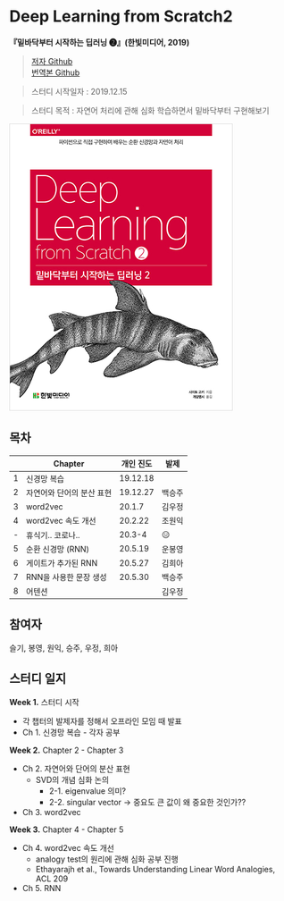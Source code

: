 # Deep Learning from Scratch2
**『밑바닥부터 시작하는 딥러닝 ❷』(한빛미디어, 2019)**

> [저자 Github](https://github.com/oreilly-japan/deep-learning-from-scratch-20)   
> [번역본 Github](https://github.com/WegraLee/deep-learning-from-scratch-2)

> 스터디 시작일자 : 2019.12.15

> 스터디 목적 : 자연어 처리에 관해 심화 학습하면서 밑바닥부터 구현해보기

![cover](Bookcover.png)

## 목차

|   | Chapter                   | 개인 진도   | 발제 |
|---|---------------------------|----------|-------|
| 1 | 신경망 복습                  | 19.12.18 |       |
| 2 | 자연어와 단어의 분산 표현       | 19.12.27 |  백승주  |
| 3 | word2vec                  | 20.1.7   | 김우정  |
| 4 | word2vec 속도 개선          | 20.2.22  |  조원익  |
| - | 휴식기.. 코로나..             |20.3-4|  😑   |
| 5 | 순환 신경망 (RNN)            | 20.5.19  |  운봉영  |
| 6 | 게이트가 추가된 RNN           | 20.5.27  | 김희아   |
| 7 | RNN을 사용한 문장 생성        | 20.5.30  |  백승주  |
| 8 | 어텐션                     |          |  김우정  |

## 참여자
슬기, 봉영, 원익, 승주, 우정, 희아

## 스터디 일지
**Week 1.** 스터디 시작 
- 각 챕터의 발제자를 정해서 오프라인 모임 때 발표 
- Ch 1. 신경망 복습 - 각자 공부 
   
**Week 2.** Chapter 2 - Chapter 3
- Ch 2. 자연어와 단어의 분산 표현
    - SVD의 개념 심화 논의 
        - 2-1. eigenvalue 의미?
        - 2-2. singular vector -> 중요도 큰 값이 왜 중요한 것인가??
- Ch 3. word2vec

**Week 3.** Chapter 4 - Chapter 5 
- Ch 4. word2vec 속도 개선
    - analogy test의 원리에 관해 심화 공부 진행
    - Ethayarajh et al., Towards Understanding Linear Word Analogies, ACL 209
- Ch 5. RNN


